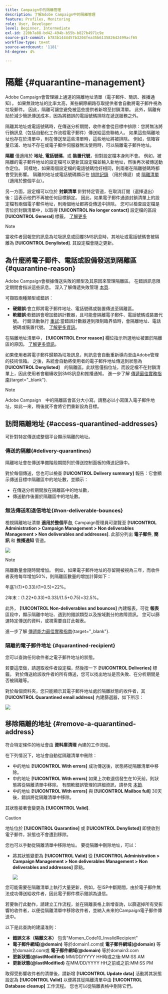 ```yaml
---
title: Campaign中的隔離管理
description: 了解Adobe Campaign中的隔離管理
feature: Profiles, Monitoring
role: User, Developer
level: Beginner, Intermediate
exl-id: 220b7a88-bd42-494b-b55b-b827b4971c9e
source-git-commit: b783b1444457b3204fea35b613582642499acf65
workflow-type: tm+mt
source-wordcount: '1181'
ht-degree: 4%

---
```


# 隔離 {#quarantine-management}

Adobe Campaign會管理線上通道的隔離地址清單（電子郵件、簡訊、推播通知）。 如果無效地址的比率太高，某些網際網路存取提供者會自動將電子郵件視為垃圾郵件。 因此，隔離可讓您避免被這些提供者新增至封鎖清單。 此外，隔離有助於減少簡訊傳送成本，因為將錯誤的電話號碼排除在遞送服務之外。

隔離其地址或電話號碼時，在傳送分析期間，收件者會從目標中排除：您將無法將行銷訊息（包括自動化工作流程電子郵件）傳送給這些聯絡人。 如果這些隔離地址也存在於清單中，則在傳送至這些清單時，這些地址將被排除。 例如，信箱容量已滿、地址不存在或電子郵件伺服器無法使用時，可以隔離電子郵件地址。

<!--For more on best practices to secure and optimize your deliveries, refer to [this page](delivery-best-practices.md).-->

**隔離** 僅適用於 **地址**, **電話號碼**，或 **裝置代號**，但對設定檔本身則不會。 例如，被隔離的電子郵件地址的設定檔可以更新其設定檔並輸入新地址，然後再次被傳送動作定位。 同樣地，如果兩個設定檔的電話號碼恰好相同，則兩者在隔離號碼時都會受到影響。 隔離的地址或電話號碼顯示在 [排除記錄](#delivery-quarantines) （用於傳遞）或 [隔離清單](#non-deliverable-bounces) （適用於整個平台）。

另一方面，設定檔可以位於 **封鎖清單** 針對特定管道，在取消訂閱（選擇退出）後：這表示他們不再被任何目標鎖定。 因此，如果電子郵件通道封鎖清單上的設定檔有兩個電子郵件地址，則兩個地址都將從傳送中排除。 您可以檢查設定檔是否位於封鎖清單中，以取得 **[!UICONTROL No longer contact]** 設定檔的區段 **[!UICONTROL General]** 標籤。 [了解更多](../audiences/view-profiles.md)

>[!NOTE]
>
>當收件者回報您的訊息為垃圾訊息或回覆SMS訊息時，其地址或電話號碼會被隔離為 **[!UICONTROL Denylisted]**. 其設定檔會隨之更新。

<!--For the email channel, email addresses are quarantined. For the mobile app channel, device tokens are quarantined. For the SMS channel, phone numbers are quarantined.?-->

## 為什麼將電子郵件、電話或設備發送到隔離區 {#quarantine-reason}

Adobe Campaign會根據傳送失敗的類型及其原因來管理隔離區。 在錯誤訊息限定期間會指派這些訊息。 深入了解傳遞失敗管理 [本頁](delivery-failures.md).

可擷取兩種類型或錯誤：

* **硬錯誤**:會立即將電子郵件地址、電話號碼或裝置傳送至隔離區。
* **軟錯誤**:軟錯誤會增加錯誤計數器，且可能會隔離電子郵件、電話號碼或裝置代號。 行銷活動執行 [重試](delivery-failures.md#retries):當錯誤計數器達到限制臨界值時，會隔離地址、電話號碼或裝置代號。 [了解更多資訊](delivery-failures.md#retries)。

在隔離地址清單中， **[!UICONTROL Error reason]** 欄位指示所選地址被置於隔離區的原因。 [了解更多資訊](#identifying-quarantined-addresses-for-the-entire-platform)。


如果使用者將電子郵件歸類為垃圾訊息，則訊息會自動重新導向至由Adobe管理的技術信箱。 之後，系統會自動將使用者的電子郵件地址傳送到狀態為　**[!UICONTROL Denylisted]**　的隔離區。此狀態僅指位址，而設定檔不在封鎖清單上，因此使用者會繼續收到SMS訊息和推播通知。 進一步了解 [傳遞最佳實務指南](https://experienceleague.adobe.com/docs/deliverability-learn/deliverability-best-practice-guide/transition-process/infrastructure.html#feedback-loops){target="_blank"}.

>[!NOTE]
>
>Adobe Campaign　中的隔離區會區分大小寫。請務必以小寫匯入電子郵件地址，如此一來，稍後就不會將它們重新設為目標。

## 訪問隔離地址 {#access-quarantined-addresses}

可針對特定傳送或整個平台顯示隔離的地址。

### 傳送的隔離{#delivery-quarantines}

隔離地址會在傳送準備階段期間列於傳送控制面板的傳送記錄中。

對於每個傳送，您也可以檢查 **[!UICONTROL Delivery summary]** 報告：它會顯示傳送目標中隔離區中的地址數，並顯示：

* 在傳送分析期間放在隔離區中的地址數，
* 傳送動作後置於隔離區中的地址數。

### 無法傳送和退信地址{#non-deliverable-bounces}

檢視隔離地址清單 **適用於整個平台**, Campaign管理員可瀏覽至  **[!UICONTROL Administration > Campaign Management > Non deliverables Management > Non deliverables and addresses]**. 此部分列出 **電子郵件**, **簡訊** 和 **推播通知** 管道。

![](assets/tech-quarantine.png)

>[!NOTE]
>
>隔離數量會隨時間增加。 例如，如果電子郵件地址的存留期被視為三年，而收件者表格每年增加50%，則隔離區數量的增加計算如下：
>
>年底1:(1)&#42;0.33)/(1+0.5)=22%。
>
>2年末：(1.22&#42;0.33)+0.33)/(1.5+0.75)=32.5%。

此外， **[!UICONTROL Non-deliverables and bounces]** 內建報表，可從 **報表** 區段中，顯示隔離中地址、遇到的錯誤類型以及按域劃分的故障資訊。 您可以篩選特定傳送的資料，或視需要自訂此報表。

進一步了解 [傳遞能力最佳實務指南](https://experienceleague.adobe.com/docs/deliverability-learn/deliverability-best-practice-guide/metrics-for-deliverability/bounces.html){target="_blank"}.

### 隔離的電子郵件地址 {#quarantined-recipient}

您可以查詢任何收件者之電子郵件地址的狀態。

若要這麼做，請選取收件者設定檔，然後按一下 **[!UICONTROL Deliveries]** 標籤。 對於傳送給該收件者的所有傳送，您可以找出地址是否失敗、在分析期間是否被隔離等。

對於每個資料夾，您只能顯示其電子郵件地址處於隔離狀態的收件者，其 **[!UICONTROL Quarantined email address]** 內建篩選器，如下所示：

![](assets/quarantine-filter.png)


## 移除隔離的地址 {#remove-a-quarantined-address}

符合特定條件的地址會由 **資料庫清理** 內建的工作流程。

在下列情況下，地址會自動從隔離清單中刪除：

* 中的地址 **[!UICONTROL With errors]** 成功傳送後，狀態將從隔離清單中移除。
* 中的地址 **[!UICONTROL With errors]** 如果上次軟退信發生在10天前，則狀態將從隔離清單中移除。 有關軟錯誤管理的詳細資訊，請參見 [本節](#soft-error-management).
* 中的地址 **[!UICONTROL With errors]** 與 **[!UICONTROL Mailbox full]** 30天後，錯誤將從隔離清單中移除。

其狀態接著會變更為 **[!UICONTROL Valid]**.

>[!CAUTION]
>
>地址位於 **[!UICONTROL Quarantine]** 或 **[!UICONTROL Denylisted]** 即使收到電子郵件，狀態也不會遭到移除。

您也可以手動從隔離清單中移除地址。 要從隔離中刪除地址，可以：

* 將其狀態變更為 **[!UICONTROL Valid]** 從 **[!UICONTROL Administration > Campaign Management > Non deliverables Management > Non deliverables and addresses]** 節點。

   ![](assets/tech-quarantine-status.png)

您可能需要在隔離清單上執行大量更新，例如，在ISP中斷期間，由於電子郵件無法成功傳送給收件者，因此電子郵件標示錯誤為退信。

若要執行此動作，請建立工作流程，並在隔離表格上新增查詢，以篩選掉所有受影響的收件者，以便從隔離清單中移除收件者，並納入未來的Campaign電子郵件傳送中。

以下是此查詢的建議准則：

* **錯誤文本（隔離文本）** 包含&quot;Momen_Code10_InvalidRecipient&quot;
* **電子郵件網域(@domain)** 等於domain1.com或 **電子郵件網域(@domain)** 等於domain2.com或 **電子郵件網域(@domain)** 等於domain3.com
* **更新狀態(@lastModified)** MM/DD/YYYY HH時或之後:MM:SS AM
* **更新狀態(@lastModified)** 在MM/DD/YYYY HH之前或之前:MM:SS PM

取得受影響收件者的清單後，請新增 **[!UICONTROL Update data]** 活動將其狀態設定為 **[!UICONTROL Valid]** 以便將其從隔離清單中由 **[!UICONTROL Database cleanup]** 工作流程。 您也可以從隔離表格中刪除它們。

